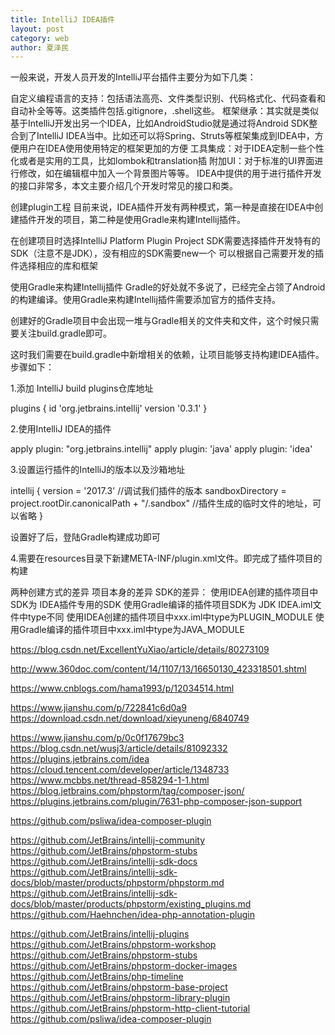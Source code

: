 ```yaml
---
title: IntelliJ IDEA插件
layout: post
category: web
author: 夏泽民
---
```

一般来说，开发人员开发的IntelliJ平台插件主要分为如下几类：

自定义编程语言的支持：包括语法高亮、文件类型识别、代码格式化、代码查看和自动补全等等。这类插件包括.gitignore，.shell这些。
框架继承：其实就是类似基于IntelliJ开发出另一个IDEA，比如AndroidStudio就是通过将Android SDK整合到了IntelliJ IDEA当中。比如还可以将Spring、Struts等框架集成到IDEA中，方便用户在IDEA使用使用特定的框架更加的方便
工具集成：对于IDEA定制一些个性化或者是实用的工具，比如lombok和translation插
附加UI：对于标准的UI界面进行修改，如在编辑框中加入一个背景图片等等。
IDEA中提供的用于进行插件开发的接口非常多，本文主要介绍几个开发时常见的接口和类。

创建plugin工程
目前来说，IDEA插件开发有两种模式，第一种是直接在IDEA中创建插件开发的项目，第二种是使用Gradle来构建Intellij插件。
<!-- more -->
在创建项目时选择IntelliJ Platform Plugin
Project SDK需要选择插件开发特有的SDK（注意不是JDK），没有相应的SDK需要new一个
可以根据自己需要开发的插件选择相应的库和框架

使用Gradle来构建Intellij插件
Gradle的好处就不多说了，已经完全占领了Android的构建编译。使用Gradle来构建Intellij插件需要添加官方的插件支持。

创建好的Gradle项目中会出现一堆与Gradle相关的文件夹和文件，这个时候只需要关注build.gradle即可。

这时我们需要在build.gradle中新增相关的依赖，让项目能够支持构建IDEA插件。步骤如下：

1.添加 IntelliJ build plugins仓库地址

plugins { 
    id 'org.jetbrains.intellij' version '0.3.1' 
}

2.使用IntelliJ IDEA的插件

apply plugin: "org.jetbrains.intellij" 
apply plugin: 'java' 
apply plugin: 'idea'

3.设置运行插件的IntelliJ的版本以及沙箱地址

intellij { 
    version = '2017.3' //调试我们插件的版本 
    sandboxDirectory = project.rootDir.canonicalPath + "/.sandbox" //插件生成的临时文件的地址，可以省略
}

设置好了后，登陆Gradle构建成功即可

4.需要在resources目录下新建META-INF/plugin.xml文件。即完成了插件项目的构建

两种创建方式的差异
项目本身的差异
SDK的差异：
使用IDEA创建的插件项目中SDK为 IDEA插件专用的SDK
使用Gradle编译的插件项目SDK为 JDK
IDEA.iml文件中type不同
使用IDEA创建的插件项目中xxx.iml中type为PLUGIN_MODULE
使用Gradle编译的插件项目中xxx.iml中type为JAVA_MODULE

https://blog.csdn.net/ExcellentYuXiao/article/details/80273109

http://www.360doc.com/content/14/1107/13/16650130_423318501.shtml


https://www.cnblogs.com/hama1993/p/12034514.html

https://www.jianshu.com/p/722841c6d0a9
https://download.csdn.net/download/xieyuneng/6840749

https://www.jianshu.com/p/0c0f17679bc3
https://blog.csdn.net/wusj3/article/details/81092332
https://plugins.jetbrains.com/idea
https://cloud.tencent.com/developer/article/1348733
https://www.mcbbs.net/thread-858294-1-1.html
https://blog.jetbrains.com/phpstorm/tag/composer-json/
https://plugins.jetbrains.com/plugin/7631-php-composer-json-support

https://github.com/psliwa/idea-composer-plugin

https://github.com/JetBrains/intellij-community
https://github.com/JetBrains/phpstorm-stubs
https://github.com/JetBrains/intellij-sdk-docs
https://github.com/JetBrains/intellij-sdk-docs/blob/master/products/phpstorm/phpstorm.md
https://github.com/JetBrains/intellij-sdk-docs/blob/master/products/phpstorm/existing_plugins.md
https://github.com/Haehnchen/idea-php-annotation-plugin

https://github.com/JetBrains/intellij-plugins
https://github.com/JetBrains/phpstorm-workshop
https://github.com/JetBrains/phpstorm-stubs
https://github.com/JetBrains/phpstorm-docker-images
https://github.com/JetBrains/php-timeline
https://github.com/JetBrains/phpstorm-base-project
https://github.com/JetBrains/phpstorm-library-plugin
https://github.com/JetBrains/phpstorm-http-client-tutorial
https://github.com/psliwa/idea-composer-plugin